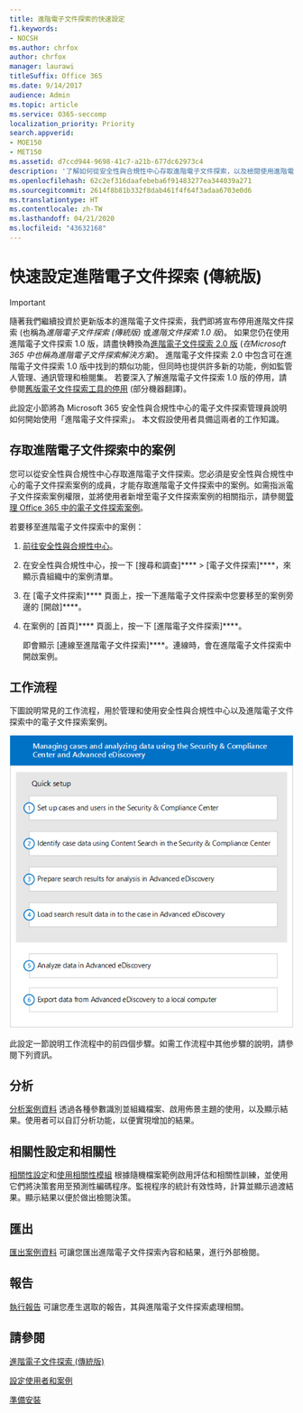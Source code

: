 ```yaml
---
title: 進階電子文件探索的快速設定
f1.keywords:
- NOCSH
ms.author: chrfox
author: chrfox
manager: laurawi
titleSuffix: Office 365
ms.date: 9/14/2017
audience: Admin
ms.topic: article
ms.service: O365-seccomp
localization_priority: Priority
search.appverid:
- MOE150
- MET150
ms.assetid: d7ccd944-9698-41c7-a21b-677dc62973c4
description: '了解如何從安全性與合規性中心存取進階電子文件探索，以及檢閱使用進階電子文件探索的一般工作流程。  '
ms.openlocfilehash: 62c2ef316daafebeba6f91483277ea344039a271
ms.sourcegitcommit: 2614f8b81b332f8dab461f4f64f3adaa6703e0d6
ms.translationtype: HT
ms.contentlocale: zh-TW
ms.lasthandoff: 04/21/2020
ms.locfileid: "43632168"
---
```

# <a name="quick-setup-advanced-ediscovery-classic"></a>快速設定進階電子文件探索 (傳統版)

> [!IMPORTANT]
> 隨著我們繼續投資於更新版本的進階電子文件探索，我們即將宣布停用進階文件探索 (也稱為*進階電子文件探索 (傳統版)* 或*進階文件探索 1.0 版*)。 如果您仍在使用進階電子文件探索 1.0 版，請盡快轉換為[進階電子文件探索 2.0 版](overview-ediscovery-20.md) (*在Microsoft 365 中也稱為進階電子文件探索解決方案*)。 進階電子文件探索 2.0 中包含可在進階電子文件探索 1.0 版中找到的類似功能，但同時也提供許多新的功能，例如監管人管理、通訊管理和檢閱集。 若要深入了解進階電子文件探索 1.0 版的停用，請參閱[舊版電子文件探索工具的停用](legacy-ediscovery-retirement.md#advanced-ediscovery-v10) (部分機器翻譯)。 

此設定小節將為 Microsoft 365 安全性與合規性中心的電子文件探索管理員說明如何開始使用「進階電子文件探索」。 本文假設使用者具備這兩者的工作知識。
  
## <a name="accessing-a-case-in-advanced-ediscovery"></a>存取進階電子文件探索中的案例


您可以從安全性與合規性中心存取進階電子文件探索。您必須是安全性與合規性中心的電子文件探索案例的成員，才能存取進階電子文件探索中的案例。如需指派電子文件探索案例權限，並將使用者新增至電子文件探索案例的相關指示，請參閱[管理 Office 365 中的電子文件探索案例](ediscovery-cases.md)。 
  
若要移至進階電子文件探索中的案例： 
  
1. [前往安全性與合規性中心](go-to-the-securitycompliance-center.md)。 
    
2. 在安全性與合規性中心，按一下 [搜尋和調查]**** \> [電子文件探索]****，來顯示貴組織中的案例清單。 
    
3. 在 [電子文件探索]**** 頁面上，按一下進階電子文件探索中您要移至的案例旁邊的 [開啟]****。 
    
4. 在案例的 [首頁]**** 頁面上，按一下 [進階電子文件探索]****。
    
    即會顯示 [連線至進階電子文件探索]****。連線時，會在進階電子文件探索中開啟案例。 
    
## <a name="workflow"></a>工作流程

下圖說明常見的工作流程，用於管理和使用安全性與合規性中心以及進階電子文件探索中的電子文件探索案例。 
  
![圖表會顯示設定中四個階段的進階電子文件探索工作流程，包括設定使用者和案例、識別案例資料、匯出及處理，接著是分析並匯出至本機電腦的階段。](../media/76589ccc-789d-4581-b3a8-98d339b05979.png)
  
此設定一節說明工作流程中的前四個步驟。如需工作流程中其他步驟的說明，請參閱下列資訊。
  
## <a name="analyze"></a>分析

[分析案例資料](analyze-case-data-with-advanced-ediscovery.md) 透過各種參數識別並組織檔案、啟用佈景主題的使用，以及顯示結果。使用者可以自訂分析功能，以便實現增加的結果。 
  
## <a name="relevance-setup-and-relevance"></a>相關性設定和相關性

[相關性設定](manage-relevance-setup-in-advanced-ediscovery.md)和[使用相關性模組](use-relevance-in-advanced-ediscovery.md) 根據隨機檔案範例啟用評估和相關性訓練，並使用它們將決策套用至預測性編碼程序。監視程序的統計有效性時，計算並顯示過渡結果。顯示結果以便於做出檢閱決策。 
  
## <a name="export"></a>匯出

[匯出案例資料](export-case-data-in-advanced-ediscovery.md) 可讓您匯出進階電子文件探索內容和結果，進行外部檢閱。 
  
## <a name="report"></a>報告

[執行報告](run-reports-in-advanced-ediscovery.md) 可讓您產生選取的報告，其與進階電子文件探索處理相關。 
  
## <a name="see-also"></a>請參閱

[進階電子文件探索 (傳統版)](office-365-advanced-ediscovery.md)
  
[設定使用者和案例](set-up-users-and-cases-in-advanced-ediscovery.md)
  
[準備安裝](prepare-data-for-advanced-ediscovery.md)

